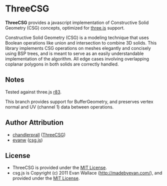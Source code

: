 # ThreeCSG

**ThreeCSG** provides a javascript implementation of Constructive Solid Geometry (CSG) concepts, optimized for [three.js](https://github.com/mrdoob/three.js) support.


Constructive Solid Geometry (CSG) is a modeling technique that uses Boolean operations like union and intersection to combine 3D solids. This library implements CSG operations on meshes elegantly and concisely using BSP trees, and is meant to serve as an easily understandable implementation of the algorithm. All edge cases involving overlapping coplanar polygons in both solids are correctly handled.

## Notes
Tested against three.js [r83](https://github.com/mrdoob/three.js/releases/tag/r83).

This branch provides support for BufferGeometry, and preserves vertex normal and UV (channel 1) data between operations.

## Author Attribution
* [chandlerprall](https://github.com/chandlerprall) ([ThreeCSG](https://github.com/chandlerprall/ThreeCSG))
* [evanw](https://github.com/evanw) ([csg.js](https://github.com/evanw/csg.js))

## License
* ThreeCSG is provided under the [MIT License](http://www.opensource.org/licenses/mit-license.php).
* csg.js is Copyright (c) 2011 Evan Wallace (http://madebyevan.com/), and provided under the [MIT License](http://www.opensource.org/licenses/mit-license.php).
